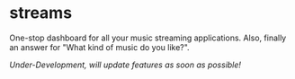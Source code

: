 # streams
One-stop dashboard for all your music streaming applications. Also, finally an answer for "What kind of music do you like?".

*Under-Development, will update features as soon as possible!*
